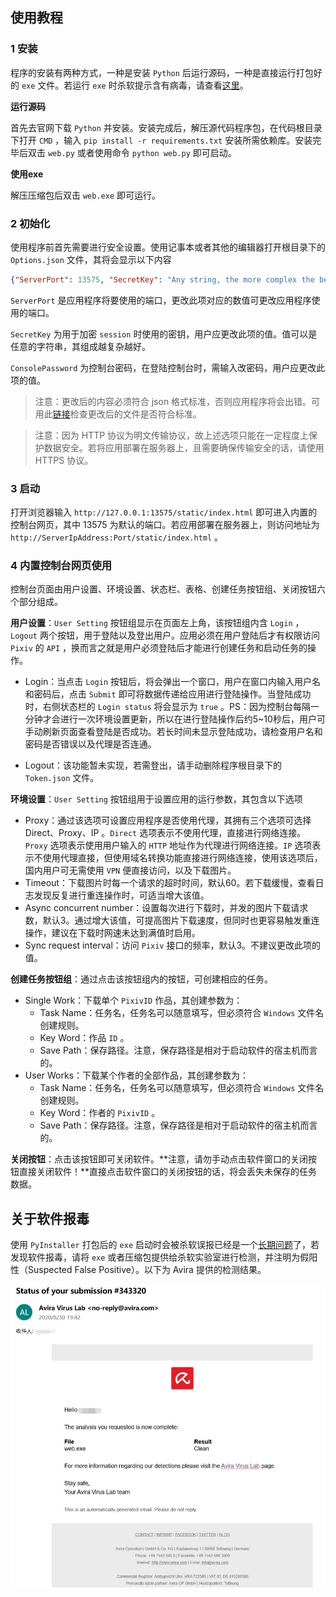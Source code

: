 ## 使用教程

### 1 安装

程序的安装有两种方式，一种是安装 `Python` 后运行源码，一种是直接运行打包好的 `exe` 文件。若运行 `exe` 时杀软提示含有病毒，请查看[这里](#关于软件报毒)。

**运行源码**

首先去官网下载 `Python` 并安装。安装完成后，解压源代码程序包，在代码根目录下打开 `CMD` ，输入 `pip install -r requirements.txt` 安装所需依赖库。安装完毕后双击 `web.py` 或者使用命令 `python web.py` 即可启动。

**使用exe**

解压压缩包后双击 `web.exe` 即可运行。

### 2 初始化

使用程序前首先需要进行安全设置。使用记事本或者其他的编辑器打开根目录下的 `Options.json` 文件，其将会显示以下内容

```json
{"ServerPort": 13575, "SecretKey": "Any string, the more complex the better", "ConsolePassword": "Hello world"}
```

`ServerPort` 是应用程序将要使用的端口，更改此项对应的数值可更改应用程序使用的端口。

`SecretKey` 为用于加密 `session` 时使用的密钥，用户应更改此项的值。值可以是任意的字符串，其组成越复杂越好。

`ConsolePassword` 为控制台密码，在登陆控制台时，需输入改密码，用户应更改此项的值。

>注意：更改后的内容必须符合 json 格式标准，否则应用程序将会出错。可用此[链接](https://www.bejson.com/)检查更改后的文件是否符合标准。

>注意：因为 HTTP 协议为明文传输协议，故上述选项只能在一定程度上保护数据安全。若将应用部署在服务器上，且需要确保传输安全的话，请使用 HTTPS 协议。

### 3 启动

打开浏览器输入 `http://127.0.0.1:13575/static/index.html` 即可进入内置的控制台网页，其中 13575 为默认的端口。若应用部署在服务器上，则访问地址为 `http://ServerIpAddress:Port/static/index.html` 。

### 4 内置控制台网页使用

控制台页面由用户设置、环境设置、状态栏、表格、创建任务按钮组、关闭按钮六个部分组成。

**用户设置**：`User Setting` 按钮组显示在页面左上角，该按钮组内含 `Login` ，`Logout` 两个按钮，用于登陆以及登出用户。应用必须在用户登陆后才有权限访问 `Pixiv` 的 `API` ，换而言之就是用户必须登陆后才能进行创建任务和启动任务的操作。

- Login：当点击 `Login` 按钮后，将会弹出一个窗口，用户在窗口内输入用户名和密码后，点击 `Submit` 即可将数据传递给应用进行登陆操作。当登陆成功时，右侧状态栏的 `Login status` 将会显示为 `true` 。PS：因为控制台每隔一分钟才会进行一次环境设置更新，所以在进行登陆操作后约5~10秒后，用户可手动刷新页面查看登陆是否成功。若长时间未显示登陆成功，请检查用户名和密码是否错误以及代理是否连通。

- Logout：该功能暂未实现，若需登出，请手动删除程序根目录下的 `Token.json` 文件。

**环境设置**：`User Setting` 按钮组用于设置应用的运行参数，其包含以下选项

- Proxy：通过该选项可设置应用程序是否使用代理，其拥有三个选项可选择 Direct、Proxy、IP 。`Direct` 选项表示不使用代理，直接进行网络连接。`Proxy` 选项表示使用用户输入的 `HTTP` 地址作为代理进行网络连接。`IP` 选项表示不使用代理直接，但使用域名转换功能直接进行网络连接，使用该选项后，国内用户可无需使用 `VPN` 便直接访问，以及下载图片。
- Timeout：下载图片时每一个请求的超时时间，默认60。若下载缓慢，查看日志发现反复进行重连操作时，可适当增大该值。
- Async concurrent number：设置每次进行下载时，并发的图片下载请求数，默认3。通过增大该值，可提高图片下载速度，但同时也更容易触发重连操作，建议在下载时网速未达到满值时启用。
- Sync request interval：访问 `Pixiv` 接口的频率，默认3。不建议更改此项的值。

**创建任务按钮组**：通过点击该按钮组内的按钮，可创建相应的任务。

- Single Work：下载单个 `PixivID` 作品，其创建参数为：
  - Task Name：任务名，任务名可以随意填写，但必须符合 `Windows` 文件名创建规则。
  - Key Word：作品 `ID` 。
  - Save Path：保存路径。注意，保存路径是相对于启动软件的宿主机而言的。
- User Works：下载某个作者的全部作品，其创建参数为：
  - Task Name：任务名，任务名可以随意填写，但必须符合 `Windows` 文件名创建规则。
  - Key Word：作者的 `PixivID` 。
  - Save Path：保存路径。注意，保存路径是相对于启动软件的宿主机而言的。

**关闭按钮**：点击该按钮即可关闭软件。**注意，请勿手动点击软件窗口的关闭按钮直接关闭软件！**直接点击软件窗口的关闭按钮的话，将会丢失未保存的任务数据。

## 关于软件报毒

使用 `PyInstaller` 打包后的 `exe` 启动时会被杀软误报已经是一个[长期问题](https://stackoverflow.com/questions/55907339/exe-created-by-pyinstaller-gets-deleted-by-antivirus)了，若发现软件报毒，请将 `exe` 或者压缩包提供给杀软实验室进行检测，并注明为假阳性（Suspected False Positive）。以下为 Avira 提供的检测结果。

![](./Detect.jpg)